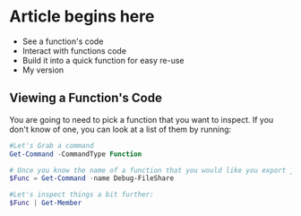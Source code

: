 # Article begins here
- See a function's code
- Interact with functions code
- Build it into a quick function for easy re-use
- My version

## Viewing a Function's Code
You are going to need to pick a function that you want to inspect. If you don't know of one, you can look at a list of them by running:

```powershell
#Let's Grab a command
Get-Command -CommandType Function 

# Once you know the name of a function that you would like you export just run
$Func = Get-Command -name Debug-FileShare

#Let's inspect things a bit further:
$Func | Get-Member  
``` 